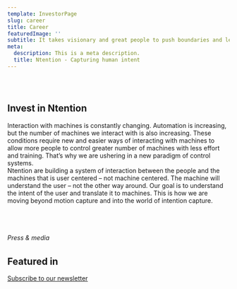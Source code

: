 ```yaml
---
template: InvestorPage
slug: career
title: Career
featuredImage: ''
subtitle: It takes visionary and great people to push boundaries and lead a generation through paradigm shifts. It is necessary to rethink entire industries and challenge the established procedures and operations.  
meta:
  description: This is a meta description.
  title: Ntention - Capturing human intent
---
```


&nbsp;
<div class="row">
  <div class="column"><h2>
Invest in Ntention</h2>
</div>
<div class="column"></div>
</div>

<div class="row">
  <div class="column">
  Interaction with machines is constantly changing. Automation is increasing, but the number of machines we interact with is also increasing. These conditions require new and easier ways of interacting with machines to allow more people to control greater number of machines with less effort and training. That’s why we are ushering in a new paradigm of control systems.
</div>
<div class="column">Ntention are building a system of interaction between the people and the machines that is user centered – not machine centered. The machine will understand the user – not the other way around. Our goal is to understand the intent of the user and translate it to machines. This is how we are moving beyond motion capture and into the world of intention capture.</div>
</div>
&nbsp;

&nbsp;


<div class="full-width">
    <div class="full-center">
     <h6>Press & media</h6><h2>Featured in</h2>
     <a class="button" href="#">Subscribe to our newsletter</a>
    </div>
</div>


&nbsp;

&nbsp;

&nbsp;
